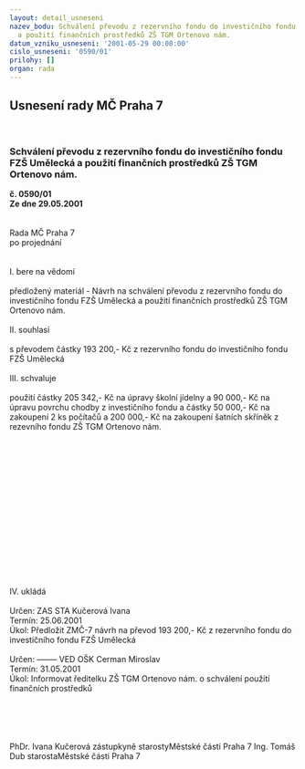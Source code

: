 ```yaml
---
layout: detail_usneseni
nazev_bodu: Schválení převodu z rezervního fondu do investičního fondu FZŠ Umělecká
  a použití finančních prostředků ZŠ TGM Ortenovo nám.
datum_vzniku_usneseni: '2001-05-29 00:00:00'
cislo_usneseni: '0590/01'
prilohy: []
organ: rada
---
```

<div id="ucUsn_pList" class="usn">
	<span><h2>Usnesení rady MČ Praha 7 </h2>
<br></span><div class="standBody">
<span><h3>Schválení převodu z rezervního fondu do investičního fondu FZŠ Umělecká a použití finančních prostředků ZŠ TGM Ortenovo nám.</h3></span><div class="center">
		<strong>č. 0590/01</strong><br>
	</div>
<div class="center">
		<strong>Ze dne 29.05.2001</strong><br><br>
	</div>
<br>Rada MČ Praha 7<br>po projednání<br><br><br>I.	bere na vědomí<br><br> předložený materiál - Návrh na schválení převodu  z rezervního fondu do investičního fondu  FZŠ Umělecká a použití finančních prostředků ZŠ TGM Ortenovo nám.<br><br>II.	souhlasí <br><br>s převodem částky 193 200,- Kč z rezervního fondu do investičního fondu FZŠ Umělecká<br><br>III.	schvaluje <br><br>použití částky 205 342,- Kč na úpravy školní jídelny a 90 000,- Kč na úpravu povrchu chodby z investičního fondu a částky 50 000,- Kč na zakoupení 2 ks počítačů a 200 000,- Kč na zakoupení šatních skříněk z rezevního  fondu ZŠ TGM Ortenovo nám.<br><br><br><br><br><br><br><br><br><br><br><br><br><br><br><br><br>IV.		ukládá <br><br> Určen:	 	ZAS STA Kučerová Ivana<br>Termín: 25.06.2001<br>Úkol:	Předložit ZMČ-7 návrh na převod 193 200,- Kč z rezervního fondu do investičního fondu FZŠ Umělecká<br>  <br> Určen:	–––––	VED OŠK Cerman Miroslav<br>Termín: 31.05.2001<br>Úkol:	Informovat ředitelku ZŠ TGM Ortenovo nám. o schválení použití finančních prostředků<br> <br>	 <br><br><br> 	<br>PhDr. Ivana Kučerová zástupkyně starostyMěstské části Praha 7	Ing. Tomáš Dub starostaMěstské části Praha 7<br>	<br><br>
</div>
</div>
